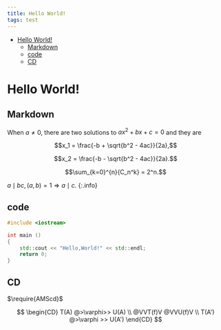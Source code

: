 ```yaml
---
title: Hello World!
tags: test
---
```


<!-- vim-markdown-toc GFM -->

* [Hello World!](#hello-world)
    * [Markdown](#markdown)
    * [code](#code)
    * [CD](#cd)

<!-- vim-markdown-toc -->

# Hello World!
<!--more-->
## Markdown
When $a \ne 0$, there are two solutions to $ax^2 + bx + c = 0$ and they are

$$x_1 = \frac{-b + \sqrt{b^2 - 4ac}}{2a},$$

$$x_2 = \frac{-b - \sqrt{b^2 - 4ac}}{2a}.$$

$$\sum_{k=0}^{n}{C_n^k} = 2^n.$$

$a \mid bc, (a,b) = 1 \Rightarrow a \mid c$.
{:.info}


## code
```cpp
#include <iostream>

int main ()
{
    std::cout << "Hello,World!" << std::endl;
    return 0;
}
```

## CD
$\require{AMScd}$

$$
\begin{CD}
T(A) @>\varphi>> U(A) \\
@VVT(f)V        @VVU(f)V \\
T(A') @>\varphi >> U(A')
\end{CD}
$$

